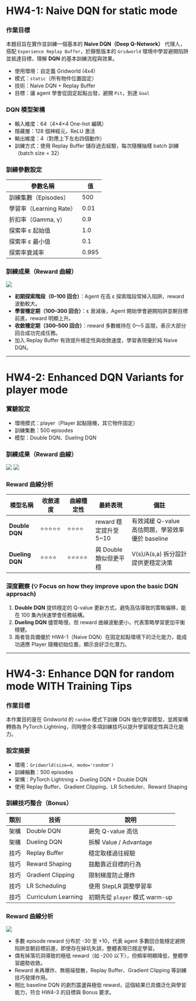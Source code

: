 # **HW4-1: Naive DQN  for static mode** 

### 作業目標

本題目旨在實作並訓練一個基本的 **Naive DQN（Deep Q-Network）** 代理人，搭配 `Experience Replay Buffer`，於靜態版本的 `Gridworld` 環境中學習避開陷阱並抵達目標，理解 **DQN** 的基本訓練流程與效果。

- 使用環境：自定義 Gridworld (4x4)
- 模式：`static`（所有物件位置固定）
- 技術：Naive DQN + Replay Buffer
- 目標：讓 agent 學會從固定起點出發，避開 `Pit`，到達 `Goal`

### DQN 模型架構  

- 輸入維度：64（4×4×4 One-hot 編碼）
- 隱藏層：128 個神經元，ReLU 激活
- 輸出維度：4（對應上下左右四個動作）
- 訓練方式：使用 Replay Buffer 儲存過去經驗，每次隨機抽樣 batch 訓練（batch size = 32）


### 訓練參數設定

| 參數名稱                   | 值       |
|----------------------------|----------|
| 訓練集數（Episodes）       | 500      |
| 學習率（Learning Rate）    | 0.01     |
| 折扣率（Gamma, γ）         | 0.9      |
| 探索率 ε 起始值            | 1.0      |
| 探索率 ε 最小值            | 0.1      |
| 探索率衰減率               | 0.995    |

### 訓練成果（Reward 曲線）
![](docs/hw4_1_reward.png) 
 
- **初期探索階段（0–100 回合）**：Agent 在高 ε 探索階段常掉入陷阱，reward 波動較大。
- **學習穩定期（100–300 回合）**：ε 衰減後，Agent 開始學會避開陷阱並朝目標前進，reward 明顯上升。
- **收斂穩定期（300–500 回合）**：reward 多數維持在 0～5 區間，表示大部分回合成功完成任務。
- 加入 Replay Buffer 有效提升穩定性與收斂速度，學習表現優於純 Naive DQN。

  
---

# **HW4-2: Enhanced DQN Variants for player mode** 

### 實驗設定  

   - 環境模式：player（Player 起點隨機，其它物件固定）
   - 訓練集數：500 episodes
   - 模型：Double DQN、Dueling DQN

### 訓練成果（Reward 曲線）
![](docs/hw4_2_double.png)  ![](docs/hw4_2_dueling.png) 

### Reward 曲線分析

| 模型名稱       | 收斂速度     | 曲線穩定性   | 最終表現                     | 備註                                           |
|----------------|--------------|--------------|------------------------------|------------------------------------------------|
| **Double DQN** | ⭐⭐⭐⭐⭐        | ⭐⭐⭐⭐         | reward 穩定提升至 5~10       | 有效減緩 Q-value 高估問題，學習效率優於 baseline |
| **Dueling DQN**| ⭐⭐⭐⭐         | ⭐⭐⭐⭐⭐        | 與 Double 類似但更平穩       | V(s)/A(s,a) 拆分設計提供更穩定決策              |

### 深度觀察 (💡 Focus on how they improve upon the basic DQN approach) 
  

1. **Double DQN** 提供穩定的 Q-value 更新方式，避免高估導致的策略偏移，能在 100 集內快速學會任務結構。
2. **Dueling DQN** 儘管略慢，但 reward 曲線波動更小，代表策略學習更加平衡穩健。
3. 兩者皆具備優於 HW4-1（Naive DQN）在固定起點環境下的泛化能力，能成功適應 Player 隨機初始位置，顯示良好泛化潛力。

---

# **HW4-3: Enhance DQN for random mode WITH Training Tips**  

### 作業目標

本作業目的是在 Gridworld 的 `random` 模式下訓練 DQN 強化學習模型，並將架構轉換為 PyTorch Lightning，同時整合多項訓練技巧以提升學習穩定性與泛化能力。


### 設定摘要

- 環境：`Gridworld(size=4, mode='random')`
- 訓練輪數：500 episodes
- 架構：PyTorch Lightning + Dueling DQN + Double DQN
- 使用 Replay Buffer、Gradient Clipping、LR Scheduler、Reward Shaping

### 訓練技巧整合（Bonus）

| 類別 | 技術 | 說明 |
|------|------|------|
| 架構 | Double DQN | 避免 Q-value 高估 |
| 架構 | Dueling DQN | 拆解 Value / Advantage |
| 技巧 | Replay Buffer | 穩定取樣過往經驗 |
| 技巧 | Reward Shaping | 鼓勵靠近目標的行為 |
| 技巧 | Gradient Clipping | 限制梯度防止爆炸 |
| 技巧 | LR Scheduling | 使用 StepLR 調整學習率 |
| 技巧 | Curriculum Learning | 初期先從 `player` 模式 warm-up |

### Reward 曲線分析  
![](docs/hw4_3_optimized.png)  

- 多數 episode reward 分布於 -30 至 +10，代表 agent 多數回合能穩定避開陷阱並朝目標前進，即使存在掉坑失誤，整體表現已穩定學習。
- 偶有掉落坑洞導致的極低 reward（如 -200 以下），但頻率明顯降低，整體學習趨勢收斂。
- Reward 未再爆炸、無極端發散，Replay Buffer、Gradient Clipping 等訓練技巧發揮作用。
- 相比 baseline DQN 的劇烈震盪與極低 reward，這個結果已具備泛化與學習能力，符合 HW4-3 的目標與 Bonus 要求。
